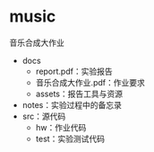 # music

音乐合成大作业  

+ docs  
  + report.pdf：实验报告  
  + 音乐合成大作业.pdf：作业要求  
  + assets：报告工具与资源  
+ notes：实验过程中的备忘录  
+ src：源代码  
  + hw：作业代码  
  + test：实验测试代码  

